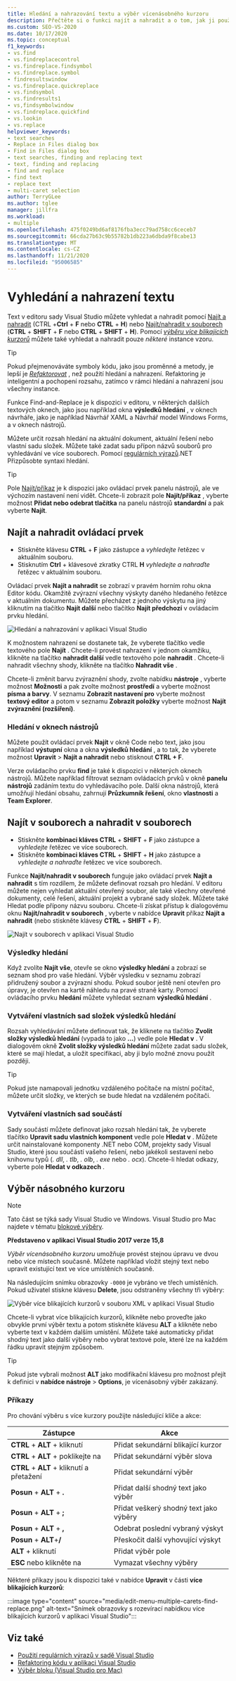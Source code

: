 ```yaml
---
title: Hledání a nahrazování textu a výběr vícenásobného kurzoru
description: Přečtěte si o funkci najít a nahradit a o tom, jak ji použít k vyhledání a nahrazení instancí vzoru.
ms.custom: SEO-VS-2020
ms.date: 10/17/2020
ms.topic: conceptual
f1_keywords:
- vs.find
- vs.findreplacecontrol
- vs.findreplace.findsymbol
- vs.findreplace.symbol
- findresultswindow
- vs.findreplace.quickreplace
- vs.findsymbol
- vs.findresults1
- vs,findsymbolwindow
- vs.findreplace.quickfind
- vs.lookin
- vs.replace
helpviewer_keywords:
- text searches
- Replace in Files dialog box
- Find in Files dialog box
- text searches, finding and replacing text
- text, finding and replacing
- find and replace
- find text
- replace text
- multi-caret selection
author: TerryGLee
ms.author: tglee
manager: jillfra
ms.workload:
- multiple
ms.openlocfilehash: 475f0249bd6af8176fba3ecc79ad758cc6ceceb7
ms.sourcegitcommit: 66cda27b63c9b55782b1db223a6dbda9f8cabe13
ms.translationtype: MT
ms.contentlocale: cs-CZ
ms.lasthandoff: 11/21/2020
ms.locfileid: "95006585"
---
```

# <a name="find-and-replace-text"></a>Vyhledání a nahrazení textu

Text v editoru sady Visual Studio můžete vyhledat a nahradit pomocí [Najít a nahradit](#find-and-replace-control) (CTRL +**Ctrl** + **F** nebo **CTRL** + **H**) nebo [Najít/nahradit v souborech](#find-in-files-and-replace-in-files) (**CTRL** + **SHIFT** + **F** nebo **CTRL** + **SHIFT** + **H**). Pomocí *[výběru více blikajících kurzorů](#multi-caret-selection)* můžete také vyhledat a nahradit pouze *některé* instance vzoru.

> [!TIP]
> Pokud přejmenováváte symboly kódu, jako jsou proměnné a metody, je lepší je *[Refaktorovat](../ide/reference/rename.md)* , než použití hledání a nahrazení. Refaktoring je inteligentní a pochopení rozsahu, zatímco v rámci hledání a nahrazení jsou všechny instance.

Funkce Find-and-Replace je k dispozici v editoru, v některých dalších textových oknech, jako jsou například okna **výsledků hledání** , v oknech návrháře, jako je například Návrhář XAML a Návrhář model Windows Forms, a v oknech nástrojů.

Můžete určit rozsah hledání na aktuální dokument, aktuální řešení nebo vlastní sadu složek. Můžete také zadat sadu přípon názvů souborů pro vyhledávání ve více souborech. Pomocí [regulárních výrazů](../ide/using-regular-expressions-in-visual-studio.md).NET Přizpůsobte syntaxi hledání.

> [!TIP]
> Pole [Najít/příkaz](../ide/find-command-box.md) je k dispozici jako ovládací prvek panelu nástrojů, ale ve výchozím nastavení není vidět. Chcete-li zobrazit pole **Najít/příkaz** , vyberte možnost **Přidat nebo odebrat tlačítka** na panelu nástrojů **standardní** a pak vyberte **Najít**.

## <a name="find-and-replace-control"></a>Najít a nahradit ovládací prvek

- Stiskněte klávesu **CTRL** + **F** jako zástupce a *vyhledejte* řetězec v aktuálním souboru.
- Stisknutím **Ctrl** + klávesové zkratky CTRL **H** *vyhledejte a nahraďte* řetězec v aktuálním souboru.

Ovládací prvek **Najít a nahradit** se zobrazí v pravém horním rohu okna Editor kódu. Okamžitě zvýrazní všechny výskyty daného hledaného řetězce v aktuálním dokumentu. Můžete přecházet z jednoho výskytu na jiný kliknutím na tlačítko **Najít další** nebo tlačítko **Najít předchozí** v ovládacím prvku hledání.

![Hledání a nahrazování v aplikaci Visual Studio](media/find-and-replace-box.png)

K možnostem nahrazení se dostanete tak, že vyberete tlačítko vedle textového pole **Najít** . Chcete-li provést nahrazení v jednom okamžiku, klikněte na tlačítko **nahradit další** vedle textového pole **nahradit** . Chcete-li nahradit všechny shody, klikněte na tlačítko **Nahradit vše** .

Chcete-li změnit barvu zvýraznění shody, zvolte nabídku **nástroje** , vyberte možnost **Možnosti** a pak zvolte možnost **prostředí** a vyberte možnost **písma a barvy**. V seznamu **Zobrazit nastavení pro** vyberte možnost **textový editor** a potom v seznamu **Zobrazit položky** vyberte možnost **Najít zvýraznění (rozšíření)**.

### <a name="search-tool-windows"></a>Hledání v oknech nástrojů

Můžete použít ovládací prvek **Najít** v okně Code nebo text, jako jsou například **výstupní** okna a okna **výsledků hledání** , a to tak, že vyberete možnost **Upravit**  >  **Najít a nahradit** nebo stisknout **CTRL + F**.

Verze ovládacího prvku **find** je také k dispozici v některých oknech nástrojů. Můžete například filtrovat seznam ovládacích prvků v okně **panelu nástrojů** zadáním textu do vyhledávacího pole. Další okna nástrojů, která umožňují hledání obsahu, zahrnují **Průzkumník řešení**, okno **vlastnosti** a **Team Explorer**.

## <a name="find-in-files-and-replace-in-files"></a>Najít v souborech a nahradit v souborech

- Stiskněte **kombinaci kláves CTRL** + **SHIFT** + **F** jako zástupce a *vyhledejte* řetězec ve více souborech.
- Stiskněte **kombinaci kláves CTRL** + **SHIFT** + **H** jako zástupce a *vyhledejte a nahraďte* řetězec ve více souborech.

Funkce **Najít/nahradit v souborech** funguje jako ovládací prvek **Najít a nahradit** s tím rozdílem, že můžete definovat rozsah pro hledání. V editoru můžete nejen vyhledat aktuální otevřený soubor, ale také všechny otevřené dokumenty, celé řešení, aktuální projekt a vybrané sady složek. Můžete také Hledat podle přípony názvu souboru. Chcete-li získat přístup k dialogovému oknu **Najít/nahradit v souborech** , vyberte v nabídce **Upravit** příkaz **Najít a nahradit** (nebo stiskněte klávesy **CTRL** + **SHIFT** + **F**).

![Najít v souborech v aplikaci Visual Studio](media/find-in-files-box.png)

### <a name="find-results"></a>Výsledky hledání

Když zvolíte **Najít vše**, otevře se okno **výsledky hledání** a zobrazí se seznam shod pro vaše hledání. Výběr výsledku v seznamu zobrazí přidružený soubor a zvýrazní shodu. Pokud soubor ještě není otevřen pro úpravy, je otevřen na kartě náhledu na pravé straně karty. Pomocí ovládacího prvku **hledání** můžete vyhledat seznam **výsledků hledání** .

### <a name="create-custom-search-folder-sets"></a>Vytváření vlastních sad složek výsledků hledání

Rozsah vyhledávání můžete definovat tak, že kliknete na tlačítko **Zvolit složky výsledků hledání** (vypadá to jako **...**) vedle pole **Hledat v** . V dialogovém okně **Zvolit složky výsledků hledání** můžete zadat sadu složek, které se mají hledat, a uložit specifikaci, aby ji bylo možné znovu použít později.

> [!TIP]
> Pokud jste namapovali jednotku vzdáleného počítače na místní počítač, můžete určit složky, ve kterých se bude hledat na vzdáleném počítači.

### <a name="create-custom-component-sets"></a>Vytváření vlastních sad součástí

Sady součástí můžete definovat jako rozsah hledání tak, že vyberete tlačítko **Upravit sadu vlastních komponent** vedle pole **Hledat v** . Můžete určit nainstalované komponenty .NET nebo COM, projekty sady Visual Studio, které jsou součástí vašeho řešení, nebo jakékoli sestavení nebo knihovnu typů (*. dll*, *. tlb*, *. olb*, *. exe* nebo *. ocx*). Chcete-li hledat odkazy, vyberte pole **Hledat v odkazech** .

## <a name="multi-caret-selection"></a>Výběr násobného kurzoru

> [!NOTE]
> Tato část se týká sady Visual Studio ve Windows. Visual Studio pro Mac najdete v tématu [blokové výběry](/visualstudio/mac/block-selection).

**Představeno v aplikaci Visual Studio 2017 verze 15,8**

*Výběr vícenásobného kurzoru* umožňuje provést stejnou úpravu ve dvou nebo více místech současně. Můžete například vložit stejný text nebo upravit existující text ve více umístěních současně.

Na následujícím snímku obrazovky `-0000` je vybráno ve třech umístěních. Pokud uživatel stiskne klávesu **Delete**, jsou odstraněny všechny tři výběry:

![Výběr více blikajících kurzorů v souboru XML v aplikaci Visual Studio](media/multi-caret-selection.png)

Chcete-li vybrat více blikajících kurzorů, klikněte nebo proveďte jako obvykle první výběr textu a potom stiskněte klávesu **ALT** a klikněte nebo vyberte text v každém dalším umístění. Můžete také automaticky přidat shodný text jako další výběry nebo vybrat textové pole, které lze na každém řádku upravit stejným způsobem.

> [!TIP]
> Pokud jste vybrali možnost **ALT** jako modifikační klávesu pro možnost přejít k definici v **nabídce nástroje**  >  **Options**, je vícenásobný výběr zakázaný.

### <a name="commands"></a>Příkazy

Pro chování výběru s více kurzory použijte následující klíče a akce:

|Zástupce|Akce|
|-|-|
|**CTRL** + **ALT** + kliknutí|Přidat sekundární blikající kurzor|
|**CTRL** + **ALT** + poklikejte na|Přidat sekundární výběr slova|
|**CTRL** + **ALT** + kliknutí a přetažení|Přidat sekundární výběr|
|**Posun** + **ALT** + **.**|Přidat další shodný text jako výběr|
|**Posun** + **ALT** + **;**|Přidat veškerý shodný text jako výběry|
|**Posun** + **ALT** + **,**|Odebrat poslední vybraný výskyt|
|**Posun** + **ALT**+**/**|Přeskočit další vyhovující výskyt|
|**ALT** + kliknutí|Přidat výběr pole|
|**ESC** nebo klikněte na|Vymazat všechny výběry|

Některé příkazy jsou k dispozici také v nabídce **Upravit** v části **více blikajících kurzorů**:

:::image type="content" source="media/edit-menu-multiple-carets-find-replace.png" alt-text="Snímek obrazovky s rozevírací nabídkou více blikajících kurzorů v aplikaci Visual Studio":::

## <a name="see-also"></a>Viz také

- [Použití regulárních výrazů v sadě Visual Studio](../ide/using-regular-expressions-in-visual-studio.md)
- [Refaktoring kódu v aplikaci Visual Studio](../ide/refactoring-in-visual-studio.md)
- [Výběr bloku (Visual Studio pro Mac)](/visualstudio/mac/block-selection)
